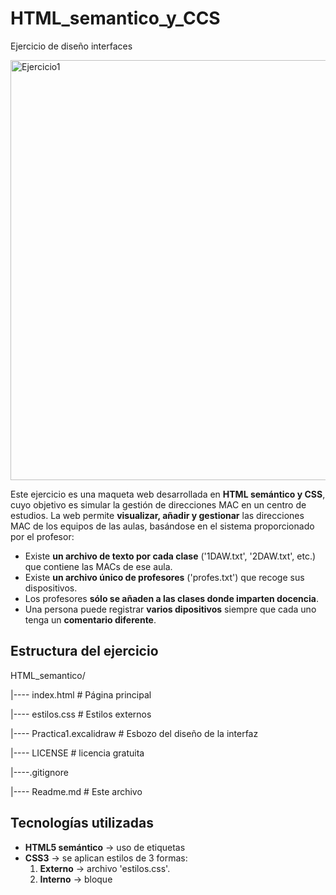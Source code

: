 # HTML_semantico_y_CCS
Ejercicio de diseño interfaces 


<img width="612" height="672" alt="Ejercicio1" src="https://github.com/user-attachments/assets/9ccb5251-869a-46f3-857a-a5bd1d6a7324" />


Este ejercicio es una maqueta web desarrollada en **HTML semántico y CSS**, cuyo objetivo es simular la gestión de direcciones MAC en un centro de estudios.
La web permite **visualizar, añadir y gestionar** las direcciones MAC de los equipos de las aulas, basándose en el sistema proporcionado por el profesor:
- Existe **un archivo de texto por cada clase** ('1DAW.txt', '2DAW.txt', etc.) que contiene las MACs de ese aula.
- Existe **un archivo único de profesores** ('profes.txt') que recoge sus dispositivos.
- Los profesores **sólo se añaden a las clases donde imparten docencia**.
- Una persona puede registrar **varios dipositivos** siempre que cada uno tenga un **comentario diferente**.

## Estructura del ejercicio
  
HTML_semantico/


|---- index.html # Página principal


|---- estilos.css # Estilos externos


|---- Practica1.excalidraw # Esbozo del diseño de la interfaz


|---- LICENSE # licencia gratuita


|----.gitignore


|---- Readme.md # Este archivo

## Tecnologías utilizadas
- **HTML5 semántico** -> uso de etiquetas
- **CSS3** -> se aplican estilos de 3 formas:
  1. **Externo** -> archivo 'estilos.css'.
  2. **Interno** -> bloque <style> dentro de 'index.html'.
  3. **En linea** -> 'style"..."' en algunos botones.
 
## Ejemplo de uso
1. El usuario abre la web.
2. Selecciona una **clase** en el desplegable y pulsa 'Cargar'.
3. La web muestra las **MACs registradas** en una tabla.
4. El usuario puede:
   - **Eliminar / Editar** registros existentes.
   - **Añadir una nueva MAC** indicando dirección y comentario.
- NOTA: En este prototipo HTML/CSS no hay lógica de backend implementada.

## Suposiciones importantes
- Será necesario poder **eliminar registros** (no indicado en el enunciado, pero se da por hecho).
- Los **profesores** se gestionan en un archivo aparte y se asocian sólo a las clases que imparten.
- El sistema debe permitir **múltiples dispositivos por persona** con comentarios diferentes.
- La autenticación de usuarios **no se ha implementado**, pero sería imprescindible para manipular los datos.

Autor: *Ana Jaime*
Año: 2025
